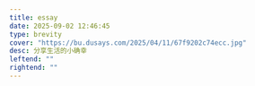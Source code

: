 ```yaml
---
title: essay
date: 2025-09-02 12:46:45
type: brevity
cover: "https://bu.dusays.com/2025/04/11/67f9202c74ecc.jpg"
desc: 分享生活的小确幸
leftend: ""
rightend: ""
---
```


